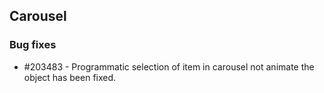 ## Carousel

### Bug fixes

* \#203483 - Programmatic selection of item in carousel not animate the object has been fixed.

